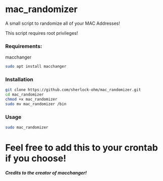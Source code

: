 # mac_randomizer
A small script to randomize all of your MAC Addresses!

This script requires root privileges!

### Requirements:

macchanger
```bash
sudo apt install macchanger
```

### Installation

```bash
git clone https://github.com/sherlock-ohm/mac_randomizer.git
cd mac_randomizer
chmod +x mac_randomizer
sudo mv mac_randomizer /bin
```

### Usage

```bash
sudo mac_randomizer
```

# Feel free to add this to your crontab if you choose!

##### Credits to the creator of macchanger!
